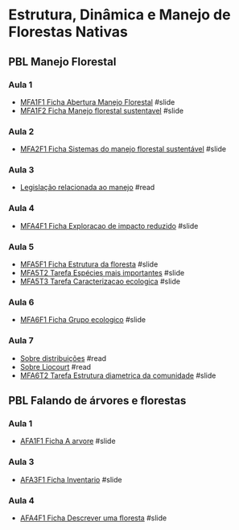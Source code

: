 # Estrutura, Dinâmica e Manejo de Florestas Nativas

## PBL Manejo Florestal

### Aula 1
- [MFA1F1 Ficha Abertura Manejo Florestal](https://htmlpreview.github.io/?https://github.com/Gorgens/manejo/blob/main/pbl_manejo/MFA1F1%20Ficha%20Abertura%20Manejo%20Florestal/index.html) #slide 
- [MFA1F2 Ficha Manejo florestal sustentavel](https://htmlpreview.github.io/?https://github.com/Gorgens/manejo/blob/main/pbl_manejo/MFA1F2%20Ficha%20Manejo%20florestal%20sustentavel/index.html) #slide 

### Aula 2
- [MFA2F1 Ficha Sistemas do manejo florestal sustentável](https://htmlpreview.github.io/?https://github.com/Gorgens/manejo/blob/main/pbl_manejo/MFA2F1%20Ficha%20Sistemas%20do%20manejo%20florestal%20sustentavel/index.html) #slide

### Aula 3
- [Legislação relacionada ao manejo](https://snif.florestal.gov.br/pt-br/legislacao-florestal/460-instrucoes-normativas) #read 

### Aula 4
- [MFA4F1 Ficha Exploracao de impacto reduzido](https://htmlpreview.github.io/?https://github.com/Gorgens/manejo/blob/main/pbl_manejo/MFA4F1%20Ficha%20Exploracao%20de%20impacto%20reduzido/index.html) #slide 


### Aula 5
- [MFA5F1 Ficha Estrutura da floresta](https://htmlpreview.github.io/?https://github.com/Gorgens/manejo/blob/main/pbl_manejo/MFA5F1%20Ficha%20Estrutura%20da%20floresta/index.html) #slide 
- [MFA5T2 Tarefa Espécies mais importantes](https://htmlpreview.github.io/?https://github.com/Gorgens/manejo/blob/main/pbl_manejo/MFA5T2%20Tarefa%20Especies%20mais%20importantes/index.html) #slide
- [MFA5T3 Tarefa Caracterizacao ecologica](https://htmlpreview.github.io/?https://github.com/Gorgens/manejo/blob/main/pbl_manejo/MFA5T3%20Tarefa%20Caracterizacao%20ecologica/index.html) #slide

### Aula 6

- [MFA6F1 Ficha Grupo ecologico](https://htmlpreview.github.io/?https://github.com/Gorgens/manejo/blob/main/pbl_manejo/MFA6F1%20Ficha%20Grupo%20ecologico/index.html) #slide

### Aula 7

- [Sobre distribuições](https://github.com/Gorgens/manejo/blob/main/pbl_manejo/MFA6T2%20Tarefa%20Estrutura%20diametrica%20da%20comunidade/cheat%20sheet%20-%20distribuicoes.pdf) #read
- [Sobre Liocourt](https://github.com/Gorgens/manejo/blob/main/pbl_manejo/MFA6T2%20Tarefa%20Estrutura%20diametrica%20da%20comunidade/cheat%20sheet%20liocourt.pdf) #read
- [MFA6T2 Tarefa Estrutura diametrica da comunidade](https://htmlpreview.github.io/?https://github.com/Gorgens/manejo/blob/main/pbl_manejo/MFA6T2%20Tarefa%20Estrutura%20diametrica%20da%20comunidade/index.html) #slide 


## PBL Falando de árvores e florestas

### Aula 1

- [AFA1F1 Ficha A arvore](https://htmlpreview.github.io/?https://github.com/Gorgens/manejo/blob/main/pbl_floresta/AFA1F1%20Ficha%20A%20arvore/index.html) #slide

### Aula 3

- [AFA3F1 Ficha Inventario](https://htmlpreview.github.io/?https://github.com/Gorgens/manejo/blob/main/pbl_floresta/AFA3F1%20Ficha%20Inventario/index.html) #slide

### Aula 4

- [AFA4F1 Ficha Descrever uma floresta](https://htmlpreview.github.io/?https://github.com/Gorgens/manejo/blob/main/pbl_floresta/AFA4F1%20Ficha%20Descrever%20uma%20floresta/index.html) #slide